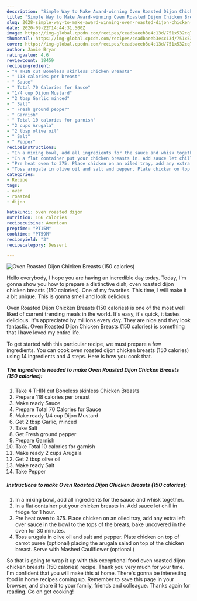 ```yaml
---
description: "Simple Way to Make Award-winning Oven Roasted Dijon Chicken Breasts (150 calories)"
title: "Simple Way to Make Award-winning Oven Roasted Dijon Chicken Breasts (150 calories)"
slug: 2028-simple-way-to-make-award-winning-oven-roasted-dijon-chicken-breasts-150-calories
date: 2020-09-22T14:44:31.500Z
image: https://img-global.cpcdn.com/recipes/ceadbaeeb3e4c13d/751x532cq70/oven-roasted-dijon-chicken-breasts-150-calories-recipe-main-photo.jpg
thumbnail: https://img-global.cpcdn.com/recipes/ceadbaeeb3e4c13d/751x532cq70/oven-roasted-dijon-chicken-breasts-150-calories-recipe-main-photo.jpg
cover: https://img-global.cpcdn.com/recipes/ceadbaeeb3e4c13d/751x532cq70/oven-roasted-dijon-chicken-breasts-150-calories-recipe-main-photo.jpg
author: Janie Bryan
ratingvalue: 4.6
reviewcount: 18459
recipeingredient:
- "4 THIN cut Boneless skinless Chicken Breasts"
- " 118 calories per breast"
- " Sauce"
- " Total 70 Calories for Sauce"
- "1/4 cup Dijon Mustard"
- "2 tbsp Garlic minced"
- " Salt"
- " Fresh ground pepper"
- " Garnish"
- " Total 10 calories for garnish"
- "2 cups Arugala"
- "2 tbsp olive oil"
- " Salt"
- " Pepper"
recipeinstructions:
- "In a mixing bowl, add all ingredients for the sauce and whisk together."
- "In a flat container put your chicken breasts in. Add sauce let chill in fridge for 1 hour."
- "Pre heat oven to 375. Place chicken on an oiled tray, add any extra left over sauce in the bowl to the tops of the breats, bake uncovered in the oven for 30 minutes."
- "Toss arugala in olive oil and salt and pepper. Plate chicken on top of carrot puree (optional) placing the arugala salad on top of the chicken breast. Serve with Mashed Cauliflower (optional.)"
categories:
- Recipe
tags:
- oven
- roasted
- dijon

katakunci: oven roasted dijon 
nutrition: 166 calories
recipecuisine: American
preptime: "PT15M"
cooktime: "PT59M"
recipeyield: "3"
recipecategory: Dessert

---
```



![Oven Roasted Dijon Chicken Breasts (150 calories)](https://img-global.cpcdn.com/recipes/ceadbaeeb3e4c13d/751x532cq70/oven-roasted-dijon-chicken-breasts-150-calories-recipe-main-photo.jpg)

Hello everybody, I hope you are having an incredible day today. Today, I'm gonna show you how to prepare a distinctive dish, oven roasted dijon chicken breasts (150 calories). One of my favorites. This time, I will make it a bit unique. This is gonna smell and look delicious.

Oven Roasted Dijon Chicken Breasts (150 calories) is one of the most well liked of current trending meals in the world. It's easy, it's quick, it tastes delicious. It's appreciated by millions every day. They are nice and they look fantastic. Oven Roasted Dijon Chicken Breasts (150 calories) is something that I have loved my entire life.




To get started with this particular recipe, we must prepare a few ingredients. You can cook oven roasted dijon chicken breasts (150 calories) using 14 ingredients and 4 steps. Here is how you cook that.

<!--inarticleads1-->

##### The ingredients needed to make Oven Roasted Dijon Chicken Breasts (150 calories):

1. Take 4 THIN cut Boneless skinless Chicken Breasts
1. Prepare  118 calories per breast
1. Make ready  Sauce
1. Prepare  Total 70 Calories for Sauce
1. Make ready 1/4 cup Dijon Mustard
1. Get 2 tbsp Garlic, minced
1. Take  Salt
1. Get  Fresh ground pepper
1. Prepare  Garnish
1. Take  Total 10 calories for garnish
1. Make ready 2 cups Arugala
1. Get 2 tbsp olive oil
1. Make ready  Salt
1. Take  Pepper




<!--inarticleads2-->

##### Instructions to make Oven Roasted Dijon Chicken Breasts (150 calories):

1. In a mixing bowl, add all ingredients for the sauce and whisk together.
1. In a flat container put your chicken breasts in. Add sauce let chill in fridge for 1 hour.
1. Pre heat oven to 375. Place chicken on an oiled tray, add any extra left over sauce in the bowl to the tops of the breats, bake uncovered in the oven for 30 minutes.
1. Toss arugala in olive oil and salt and pepper. Plate chicken on top of carrot puree (optional) placing the arugala salad on top of the chicken breast. Serve with Mashed Cauliflower (optional.)




So that is going to wrap it up with this exceptional food oven roasted dijon chicken breasts (150 calories) recipe. Thank you very much for your time. I'm confident that you will make this at home. There's gonna be interesting food in home recipes coming up. Remember to save this page in your browser, and share it to your family, friends and colleague. Thanks again for reading. Go on get cooking!

